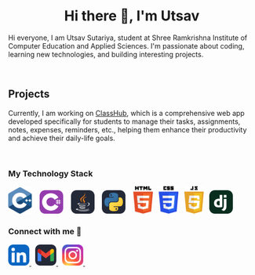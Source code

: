 <h1 align="center">Hi there 👋, I'm Utsav</h1>
<!-- <p align = "center">Fullstack Developer | Open Source Enthusiast</p> -->

Hi everyone, I am Utsav Sutariya, student at Shree Ramkrishna Institute of Computer Education and Applied Sciences. I'm passionate about coding, learning new technologies, and building interesting projects.

<br>
<h2>Projects</h2>

Currently, I am working on [ClassHub](https://github.com/Utsav-06/ClassHub.git), which is a comprehensive web app developed specifically for students to manage their tasks, assignments, notes, expenses, reminders, etc., helping them enhance their productivity and achieve their daily-life goals.

<br>
<h3 align="left">My Technology Stack</h3>
<p>
    <img src="./Icons/c.svg" width="48" /> &nbsp&nbsp
    <img src="./Icons/CS.svg" width="48" /> &nbsp&nbsp
    <img src="./Icons/Java-Dark.svg" width="48" /> &nbsp&nbsp
    <img src="./Icons/Python-Dark.svg" width="48" /> &nbsp&nbsp
    <img src="./Icons/html.svg" width="40" />&nbsp&nbsp
    <img src="./Icons/css.svg" width="40" />&nbsp&nbsp
    <img src="Icons/javascript.svg" width="40" />&nbsp&nbsp
    <img src="./Icons/Django.svg" width="48" />&nbsp&nbsp
</p>


<h3 float="left">Connect with me 📝</h3>
<p float="left">
    <a href="https://www.linkedin.com/in/utsav-sutariya-626a82245/" >
        <img src="./Icons/LinkedIn.svg" width="43" />
    </a>&nbsp
    <a href="mailto:utsavsutariya06@gmail.com">
        <img src="./Icons/Gmail-Dark.svg" width="43" />
    </a>&nbsp
    <a href="https://www.instagram.com/utsav_06/">
        <img src="./Icons/Instagram.svg" width="43" />
    </a>&nbsp
</p>








